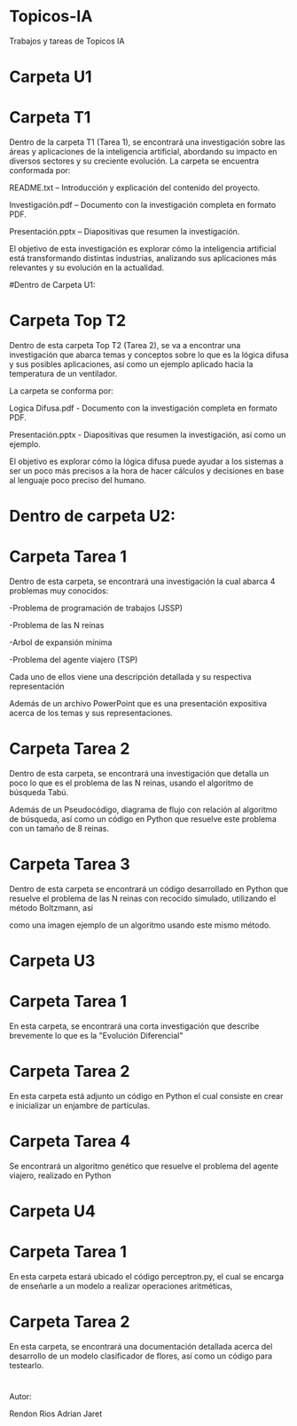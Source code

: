 # Topicos-IA
Trabajos y tareas de Topicos IA
# Carpeta U1


# Carpeta T1
Dentro de la carpeta T1 (Tarea 1), se encontrará una investigación sobre las áreas y aplicaciones de la inteligencia artificial, abordando su impacto en diversos sectores y su creciente evolución.
La carpeta se encuentra conformada por:

README.txt – Introducción y explicación del contenido del proyecto.

Investigación.pdf – Documento con la investigación completa en formato PDF.

Presentación.pptx – Diapositivas que resumen la investigación.

El objetivo de esta investigación es explorar cómo la inteligencia artificial está transformando distintas industrias, analizando sus aplicaciones más relevantes y su evolución en la actualidad.

#Dentro de Carpeta U1:

# Carpeta Top T2
Dentro de esta carpeta Top T2 (Tarea 2), se va a encontrar una investigación que abarca temas y conceptos sobre lo que es la lógica difusa y sus posibles aplicaciones, así como un ejemplo aplicado hacia la temperatura de un ventilador.

La carpeta se conforma por:

Logica Difusa.pdf - Documento con la investigación completa en formato PDF.

Presentación.pptx - Diapositivas que resumen la investigación, así como un ejemplo.

El objetivo es explorar cómo la lógica difusa puede ayudar a los sistemas a ser un poco más precisos a la hora de hacer cálculos y decisiones en base al lenguaje poco preciso del humano.

# Dentro de carpeta U2:

# Carpeta Tarea 1

Dentro de esta carpeta, se encontrará una investigación la cual abarca 4 problemas muy conocidos:

-Problema de programación de trabajos (JSSP)

-Problema de las N reinas

-Arbol de expansión mínima

-Problema del agente viajero (TSP)

Cada uno de ellos viene una descripción detallada y su respectiva representación

Además de un archivo PowerPoint que es una presentación expositiva acerca de los temas y sus representaciones.

# Carpeta Tarea 2

Dentro de esta carpeta, se encontrará una investigación que detalla un poco lo que es el problema de las N reinas, usando el algoritmo de búsqueda Tabú.

Además de un Pseudocódigo, diagrama de flujo con relación al algoritmo de búsqueda, así como un código en Python que resuelve este problema con un tamaño de 8 reinas.

# Carpeta Tarea 3

Dentro de esta carpeta se encontrará un código desarrollado en Python que resuelve el problema de las N reinas con recocido simulado, utilizando el método Boltzmann, así

como una imagen ejemplo de un algoritmo usando este mismo método.


# Carpeta U3

# Carpeta Tarea 1

En esta carpeta, se encontrará una corta investigación que describe brevemente lo que es la "Evolución Diferencial"

# Carpeta Tarea 2

En esta carpeta está adjunto un código en Python el cual consiste en crear e inicializar un enjambre de partículas.

# Carpeta Tarea 4

Se encontrará un algoritmo genético que resuelve el problema del agente viajero, realizado en Python

# Carpeta U4

# Carpeta Tarea 1

En esta carpeta estará ubicado el código perceptron.py, el cual se encarga de enseñarle a un modelo a realizar operaciones aritméticas,

# Carpeta Tarea 2

En esta carpeta, se encontrará una documentación detallada acerca del desarrollo de un modelo clasificador de flores, así como un código para testearlo.


#
Autor:

Rendon Rios Adrian Jaret
